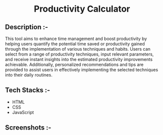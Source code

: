 # <p align="center">Productivity Calculator</p>

## Description :-
This tool aims to enhance time management and boost productivity by helping users quantify the potential time saved or productivity gained through the implementation of various techniques and habits. Users can select from a range of productivity techniques, input relevant parameters, and receive instant insights into the estimated productivity improvements achievable. Additionally, personalized recommendations and tips are provided to assist users in effectively implementing the selected techniques into their daily routines.


## Tech Stacks :-

- HTML
- CSS
- JavaScript

## Screenshots :-


